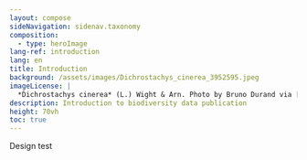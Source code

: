 ```yaml
---
layout: compose
sideNavigation: sidenav.taxonomy
composition:
  - type: heroImage
lang-ref: introduction
lang: en
title: Introduction
background: /assets/images/Dichrostachys_cinerea_3952595.jpeg
imageLicense: |
  *Dichrostachys cinerea* (L.) Wight & Arn. Photo by Bruno Durand via [iNaturalist](https://www.gbif.org/occurrence/1898844739)
description: Introduction to biodiversity data publication 
height: 70vh
toc: true
---
```


Design test